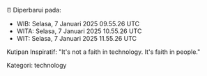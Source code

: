 ⏰ Diperbarui pada:
- WIB: Selasa, 7 Januari 2025 09.55.26 UTC
- WITA: Selasa, 7 Januari 2025 10.55.26 UTC
- WIT: Selasa, 7 Januari 2025 11.55.26 UTC

Kutipan Inspiratif:
"It's not a faith in technology. It's faith in people."


Kategori: technology

